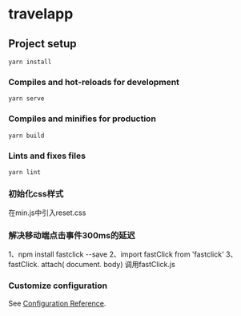 # travelapp

## Project setup
```
yarn install
```

### Compiles and hot-reloads for development
```
yarn serve
```

### Compiles and minifies for production
```
yarn build
```

### Lints and fixes files
```
yarn lint
```
### 初始化css样式
在min.js中引入reset.css

### 解决移动端点击事件300ms的延迟
1、npm install fastclick --save
2、import fastClick from 'fastclick'
3、fastClick.
  attach(
  document.
  body) 调用fastClick.js

### Customize configuration
See [Configuration Reference](https://cli.vuejs.org/config/).
